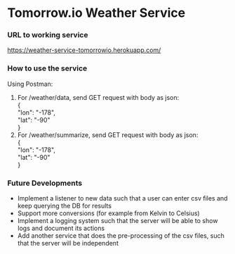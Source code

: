# Tomorrow.io Weather Service

### URL to working service
https://weather-service-tomorrowio.herokuapp.com/

### How to use the service
Using Postman:
1.	For /weather/data, send GET request with body as json:  
{  
    "lon": "-178",  
    "lat": "-90"  
}
2.	For /weather/summarize, send GET request with body as json:  
{  
    "lon": "-178",   
    "lat": "-90"  
}


### Future Developments
- Implement a listener to new data such that a user can enter csv files and keep querying the DB for results
- Support more conversions (for example from Kelvin to Celsius)
- Implement a logging system such that the server will be able to show logs and document its actions
- Add another service that does the pre-processing of the csv files, such that the server will be independent

